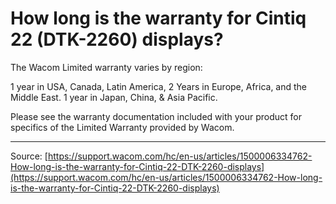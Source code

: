 # How long is the warranty for Cintiq 22 (DTK-2260) displays?

The Wacom Limited warranty varies by region:

1 year in USA, Canada, Latin America,
2 Years in Europe, Africa, and the Middle East.
1 year in Japan, China, & Asia Pacific.



Please see the warranty documentation included with your product for specifics of the Limited Warranty provided by Wacom.

---
Source: [https://support.wacom.com/hc/en-us/articles/1500006334762-How-long-is-the-warranty-for-Cintiq-22-DTK-2260-displays](https://support.wacom.com/hc/en-us/articles/1500006334762-How-long-is-the-warranty-for-Cintiq-22-DTK-2260-displays)
